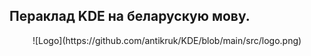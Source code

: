 ## Пераклад KDE на беларускую мову.

<p align="center">![Logo](https://github.com/antikruk/KDE/blob/main/src/logo.png)</p>

